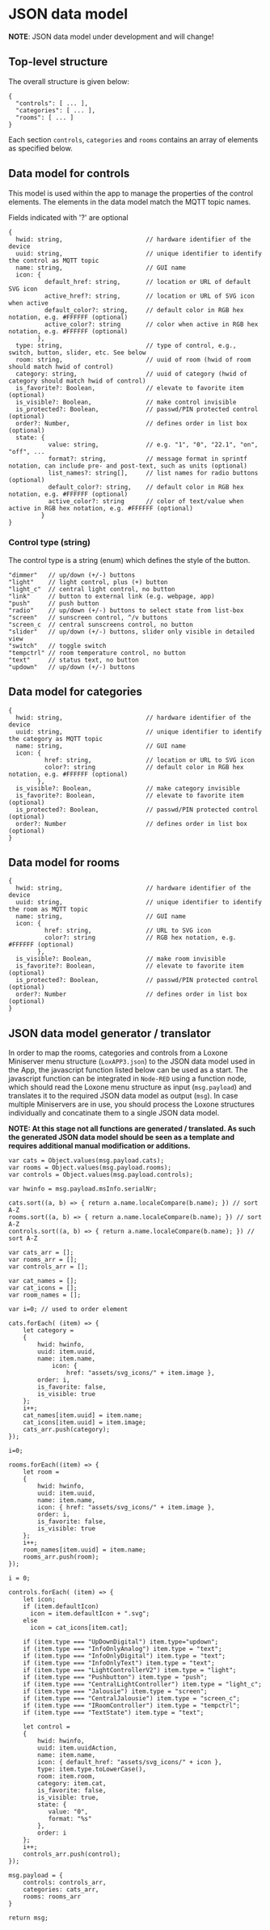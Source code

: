 # JSON data model

**NOTE**: JSON data model under development and will change!

## Top-level structure

The overall structure is given below:

```
{
  "controls": [ ... ],
  "categories": [ ... ],
  "rooms": [ ... ]
}
```

Each section `controls`, `categories` and `rooms` contains an array of elements as specified below.

## Data model for controls

This model is used within the app to manage the properties of the control elements. The elements in the data model match the MQTT topic names.

Fields indicated with '?' are optional

```
{
  hwid: string,                       // hardware identifier of the device
  uuid: string,                       // unique identifier to identify the control as MQTT topic
  name: string,                       // GUI name
  icon: {
          default_href: string,       // location or URL of default SVG icon
          active_href?: string,       // location or URL of SVG icon when active
          default_color?: string,     // default color in RGB hex notation, e.g. #FFFFFF (optional)
          active_color?: string       // color when active in RGB hex notation, e.g. #FFFFFF (optional)
        },
  type: string,                       // type of control, e.g., switch, button, slider, etc. See below
  room: string,                       // uuid of room (hwid of room should match hwid of control)
  category: string,                   // uuid of category (hwid of category should match hwid of control)
  is_favorite?: Boolean,              // elevate to favorite item (optional)
  is_visible?: Boolean,               // make control invisible
  is_protected?: Boolean,             // passwd/PIN protected control (optional)
  order?: Number,                     // defines order in list box (optional)
  state: {
           value: string,             // e.g. "1", "0", "22.1", "on", "off", ...
           format?: string,           // message format in sprintf notation, can include pre- and post-text, such as units (optional)
           list_names?: string[],     // list names for radio buttons (optional)
           default_color?: string,    // default color in RGB hex notation, e.g. #FFFFFF (optional)
           active_color?: string      // color of text/value when active in RGB hex notation, e.g. #FFFFFF (optional)
         }
}
```

### Control type (string)

The control type is a string (enum) which defines the style of the button.

```
"dimmer"   // up/down (+/-) buttons
"light"    // light control, plus (+) button
"light_c"  // central light control, no button
"link"     // button to external link (e.g. webpage, app)
"push"     // push button
"radio"    // up/down (+/-) buttons to select state from list-box
"screen"   // sunscreen control, ^/v buttons
"screen_c  // central sunscreens control, no button
"slider"   // up/down (+/-) buttons, slider only visible in detailed view
"switch"   // toggle switch
"tempctrl" // room temperature control, no button
"text"     // status text, no button
"updown"   // up/down (+/-) buttons

```

## Data model for categories

```
{
  hwid: string,                       // hardware identifier of the device
  uuid: string,                       // unique identifier to identify the category as MQTT topic
  name: string,                       // GUI name
  icon: {
          href: string,               // location or URL to SVG icon
          color?: string              // default color in RGB hex notation, e.g. #FFFFFF (optional)
        },
  is_visible?: Boolean,               // make category invisible
  is_favorite?: Boolean,              // elevate to favorite item (optional)
  is_protected?: Boolean,             // passwd/PIN protected control (optional)
  order?: Number                      // defines order in list box (optional)
}
```

## Data model for rooms

```
{
  hwid: string,                       // hardware identifier of the device
  uuid: string,                       // unique identifier to identify the room as MQTT topic
  name: string,                       // GUI name
  icon: {
          href: string,               // URL to SVG icon
          color?: string              // RGB hex notation, e.g. #FFFFFF (optional)
        },
  is_visible?: Boolean,               // make room invisible
  is_favorite?: Boolean,              // elevate to favorite item (optional)
  is_protected?: Boolean,             // passwd/PIN protected control (optional)
  order?: Number                      // defines order in list box (optional)
}
```

## JSON data model generator / translator

In order to map the rooms, categories and controls from a Loxone Miniserver menu structure (`LoxAPP3.json`) to the JSON data model used in the App, the javascript function listed below can be used as a start. The javascript function can be integrated in `Node-RED` using a function node, which should read the Loxone menu structure as input (`msg.payload`) and translates it to the required JSON data model as output (`msg`). In case multiple Miniservers are in use, you should process the Loxone structures individually and concatinate them to a single JSON data model.

**NOTE: At this stage not all functions are generated / translated. As such the generated JSON data model should be seen as a template and requires additional manual modification or additions.**

```
var cats = Object.values(msg.payload.cats);
var rooms = Object.values(msg.payload.rooms);
var controls = Object.values(msg.payload.controls);

var hwinfo = msg.payload.msInfo.serialNr;

cats.sort((a, b) => { return a.name.localeCompare(b.name); }) // sort A-Z
rooms.sort((a, b) => { return a.name.localeCompare(b.name); }) // sort A-Z
controls.sort((a, b) => { return a.name.localeCompare(b.name); }) // sort A-Z

var cats_arr = [];
var rooms_arr = [];
var controls_arr = [];

var cat_names = [];
var cat_icons = [];
var room_names = [];

var i=0; // used to order element

cats.forEach( (item) => {
    let category =
    {
        hwid: hwinfo,
        uuid: item.uuid,
        name: item.name,
            icon: {
                href: "assets/svg_icons/" + item.image },
        order: i,
        is_favorite: false,
        is_visible: true
    };
    i++;
    cat_names[item.uuid] = item.name;
    cat_icons[item.uuid] = item.image;
    cats_arr.push(category);
});

i=0;

rooms.forEach((item) => {
    let room =
    {
        hwid: hwinfo,
        uuid: item.uuid,
        name: item.name,
        icon: { href: "assets/svg_icons/" + item.image },
        order: i,
        is_favorite: false,
        is_visible: true
    };
    i++;
    room_names[item.uuid] = item.name;
    rooms_arr.push(room);
});

i = 0;

controls.forEach( (item) => {
    let icon;
    if (item.defaultIcon)
      icon = item.defaultIcon + ".svg";
    else
      icon = cat_icons[item.cat];

    if (item.type === "UpDownDigital") item.type="updown";
    if (item.type === "InfoOnlyAnalog") item.type = "text";
    if (item.type === "InfoOnlyDigital") item.type = "text";
    if (item.type === "InfoOnlyText") item.type = "text";
    if (item.type === "LightControllerV2") item.type = "light";
    if (item.type === "Pushbutton") item.type = "push";
    if (item.type === "CentralLightController") item.type = "light_c";
    if (item.type === "Jalousie") item.type = "screen";
    if (item.type === "CentralJalousie") item.type = "screen_c";
    if (item.type === "IRoomController") item.type = "tempctrl";
    if (item.type === "TextState") item.type = "text";

    let control =
    {
        hwid: hwinfo,
        uuid: item.uuidAction,
        name: item.name,
        icon: { default_href: "assets/svg_icons/" + icon },
        type: item.type.toLowerCase(),
        room: item.room,
        category: item.cat,
        is_favorite: false,
        is_visible: true,
        state: {
           value: "0",
           format: "%s"
        },
        order: i
    };
    i++;
    controls_arr.push(control);
});

msg.payload = {
    controls: controls_arr,
    categories: cats_arr,
    rooms: rooms_arr
}

return msg;
```